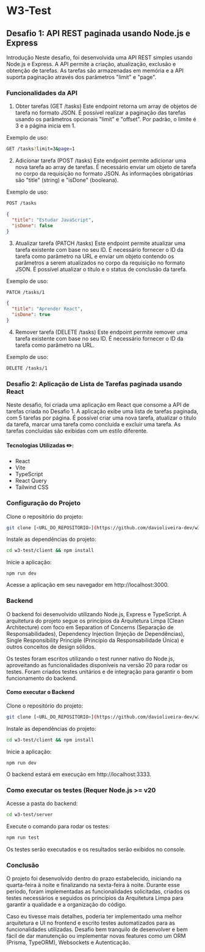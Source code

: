 # W3-Test

## Desafio 1: API REST paginada usando Node.js e Express
Introdução
Neste desafio, foi desenvolvida uma API REST simples usando Node.js e Express. A API permite a criação, atualização, exclusão e obtenção de tarefas. As tarefas são armazenadas em memória e a API suporta paginação através dos parâmetros "limit" e "page".

### Funcionalidades da API
1. Obter tarefas (GET /tasks)
Este endpoint retorna um array de objetos de tarefa no formato JSON. É possível realizar a paginação das tarefas usando os parâmetros opcionais "limit" e "offset". Por padrão, o limite é 3 e a página inicia em 1.

Exemplo de uso:

```bash
GET /tasks?limit=3&page=1
```
2. Adicionar tarefa (POST /tasks)
Este endpoint permite adicionar uma nova tarefa ao array de tarefas. É necessário enviar um objeto de tarefa no corpo da requisição no formato JSON. As informações obrigatórias são "title" (string) e "isDone" (booleana).

Exemplo de uso:

```bash
POST /tasks
```
```json
{
  "title": "Estudar JavaScript",
  "isDone": false
}
```

3. Atualizar tarefa (PATCH /tasks)
Este endpoint permite atualizar uma tarefa existente com base no seu ID. É necessário fornecer o ID da tarefa como parâmetro na URL e enviar um objeto contendo os parâmetros a serem atualizados no corpo da requisição no formato JSON. É possível atualizar o título e o status de conclusão da tarefa.

Exemplo de uso:

```bash
PATCH /tasks/1
```
```json
{
  "title": "Aprender React",
  "isDone": true
}
```

4. Remover tarefa (DELETE /tasks)
Este endpoint permite remover uma tarefa existente com base no seu ID. É necessário fornecer o ID da tarefa como parâmetro na URL.

Exemplo de uso:

```bash
DELETE /tasks/1
```

### Desafio 2: Aplicação de Lista de Tarefas paginada usando React

Neste desafio, foi criada uma aplicação em React que consome a API de tarefas criada no Desafio 1. 
A aplicação exibe uma lista de tarefas paginada, com 5 tarefas por página. É possível criar uma nova tarefa, atualizar o titulo da tarefa, marcar uma tarefa como concluída e excluir uma tarefa. 
As tarefas concluídas são exibidas com um estilo diferente.

#### Tecnologias Utilizadas ✏️:
- React
- Vite
- TypeScript
- React Query
- Tailwind CSS

### Configuração do Projeto

Clone o repositório do projeto:

```bash
git clone [<URL_DO_REPOSITORIO>](https://github.com/davioliveira-dev/w3-test)
```

Instale as dependências do projeto:

```bash
cd w3-test/client && npm install
```

Inicie a aplicação:

```bash:
npm run dev
```

Acesse a aplicação em seu navegador em http://localhost:3000.

### Backend
O backend foi desenvolvido utilizando Node.js, Express e TypeScript. A arquitetura do projeto segue os princípios da Arquitetura Limpa (Clean Architecture) com foco em Separation of Concerns (Separação de Responsabilidades), Dependency Injection (Injeção de Dependências), Single Responsibility Principle (Princípio da Responsabilidade Única) e outros conceitos de design sólidos.

Os testes foram escritos utilizando o test runner nativo do Node.js, aproveitando as funcionalidades disponíveis na versão 20 para rodar os testes. Foram criados testes unitários e de integração para garantir o bom funcionamento do backend.

#### Como executar o Backend
Clone o repositório do projeto:

```bash
git clone [<URL_DO_REPOSITORIO>](https://github.com/davioliveira-dev/w3-test)
```

Instale as dependências do projeto:

```bash
cd w3-test/client && npm install
```

Inicie a aplicação:

```bash:
npm run dev
```
O backend estará em execução em http://localhost:3333.

### Como executar os testes (Requer Node.js >= v20
Acesse a pasta do backend:

```bash
cd w3-test/server
```

Execute o comando para rodar os testes:

```bash
npm run test
```

Os testes serão executados e os resultados serão exibidos no console.

### Conclusão
O projeto foi desenvolvido dentro do prazo estabelecido, iniciando na quarta-feira à noite e finalizando na sexta-feira à noite. 
Durante esse período, foram implementadas as funcionalidades solicitadas, criados os testes necessários e seguidos os princípios da Arquitetura Limpa para garantir a qualidade e a organização do código.

Caso eu tivesse mais detalhes, poderia ter implementado uma melhor arquitetura e UI no frontend e escrito testes automatizados para as funcionalidades utilizadas.
Desafio bem tranquilo de desenvolver e bem fácil de dar manutenção ou implementar novas features como um ORM (Prisma, TypeORM), Websockets e Autenticação.
